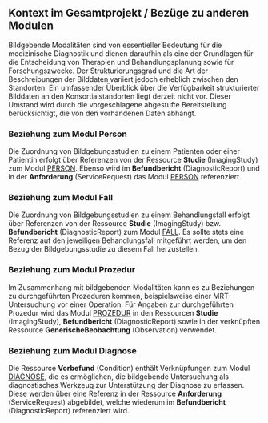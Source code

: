 ## Kontext im Gesamtprojekt / Bezüge zu anderen Modulen


Bildgebende Modalitäten sind von essentieller Bedeutung für die medizinische Diagnostik und dienen daraufhin als eine der Grundlagen für die Entscheidung von Therapien und Behandlungsplanung sowie für Forschungszwecke. Der Strukturierungsgrad und die Art der Beschreibungen der Bilddaten variiert jedoch erheblich zwischen den Standorten. Ein umfassender Überblick über die Verfügbarkeit strukturierter Bilddaten an den Konsortialstandorten liegt derzeit nicht vor. Dieser Umstand wird durch die vorgeschlagene abgestufte Bereitstellung berücksichtigt, die von den vorhandenen Daten abhängt.

### Beziehung zum Modul Person

Die Zuordnung von Bildgebungsstudien zu einem Patienten oder einer Patientin erfolgt über Referenzen von der Ressource **Studie** (ImagingStudy) zum Modul [PERSON](https://simplifier.net/mii-basismodul-person-2024). Ebenso wird im **Befundbericht** (DiagnosticReport) und in der **Anforderung** (ServiceRequest) das Modul [PERSON](https://simplifier.net/mii-basismodul-person-2024) referenziert.

### Beziehung zum Modul Fall

Die Zuordnung von Bildgebungsstudien zu einem Behandlungsfall erfolgt über Referenzen von der Ressource **Studie** (ImagingStudy) bzw. **Befundbericht** (DiagnosticReport) zum Modul [FALL](https://simplifier.net/medizininformatikinitiative-modulfall). Es sollte stets eine Referenz auf den jeweiligen Behandlungsfall mitgeführt werden, um den Bezug der Bildgebungsstudie zu diesem Fall herzustellen.

### Beziehung zum Modul Prozedur

Im Zusammenhang mit bildgebenden Modalitäten kann es zu Beziehungen zu durchgeführten Prozeduren kommen, beispielsweise einer MRT-Untersuchung vor einer Operation. Für Angaben zur durchgeführten Prozedur wird das Modul [PROZEDUR](https://simplifier.net/mii-basismodul-prozedur-2024) in den Ressourcen **Studie** (ImagingStudy), **Befundbericht** (DiagnosticReport) sowie in der verknüpften Ressource **GenerischeBeobachtung** (Observation) verwendet. 

### Beziehung zum Modul Diagnose

Die Ressource **Vorbefund** (Condition) enthält Verknüpfungen zum Modul [DIAGNOSE](https://simplifier.net/mii-basismodul-diagnose-2024), die es ermöglichen, die bildgebende Untersuchung als diagnostisches Werkzeug zur Unterstützung der Diagnose zu erfassen. Diese werden über eine Referenz in der Ressource **Anforderung** (ServiceRequest) abgebildet, welche wiederum im **Befundbericht** (DiagnosticReport) referenziert wird.
